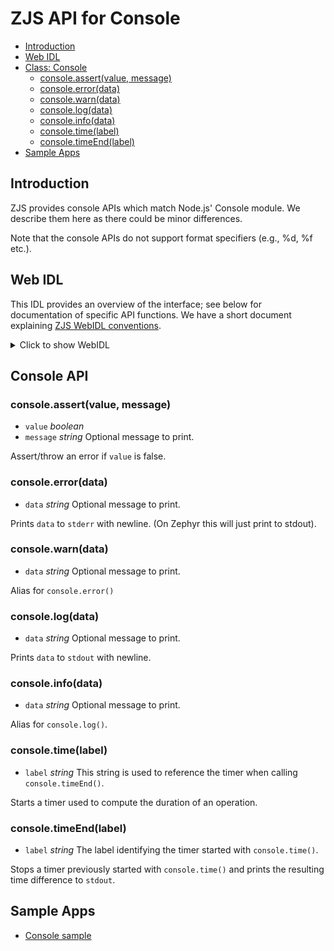 ZJS API for Console
==================

* [Introduction](#introduction)
* [Web IDL](#web-idl)
* [Class: Console](#console-api)
  * [console.assert(value, message)](#consoleassertvalue-message)
  * [console.error(data)](#consoleerrordata)
  * [console.warn(data)](#consolewarndata)
  * [console.log(data)](#consolelogdata)
  * [console.info(data)](#consoleinfodata)
  * [console.time(label)](#consoletimelabel)
  * [console.timeEnd(label)](#consoletimeendlabel)
* [Sample Apps](#sample-apps)

Introduction
------------
ZJS provides console APIs which match Node.js' Console module. We
describe them here as there could be minor differences.

Note that the console APIs do not support format specifiers (e.g., %d, %f etc.).

Web IDL
-------
This IDL provides an overview of the interface; see below for
documentation of specific API functions.  We have a short document
explaining [ZJS WebIDL conventions](Notes_on_WebIDL.md).

<details>
<summary>Click to show WebIDL</summary>
<pre>
// require returns a Console object
// var console = require('console');<p><p>[ReturnFromRequire]
interface Console {
    void assert(boolean value, optional string message);
    void error(optional string data);
    void log(optional string data);
    void info(optional string data);
    void time(string label);
    void timeEnd(string label);
};</pre>
</details>

Console API
-----------

### console.assert(value, message)
* `value` *boolean*
*  `message` *string* Optional message to print.

Assert/throw an error if `value` is false.

### console.error(data)
* `data` *string* Optional message to print.

Prints `data` to `stderr` with newline. (On Zephyr this will just print to stdout).

### console.warn(data)
* `data` *string* Optional message to print.

Alias for `console.error()`

### console.log(data)
* `data` *string* Optional message to print.

Prints `data` to `stdout` with newline.

### console.info(data)
* `data` *string* Optional message to print.

Alias for `console.log()`.

### console.time(label)
* `label` *string* This string is used to reference the timer when calling `console.timeEnd()`.

Starts a timer used to compute the duration of an operation.

### console.timeEnd(label)
* `label` *string* The label identifying the timer started with `console.time()`.

Stops a timer previously started with `console.time()` and prints the resulting time difference to `stdout`.

Sample Apps
-----------
* [Console sample](../samples/tests/Console.js)
